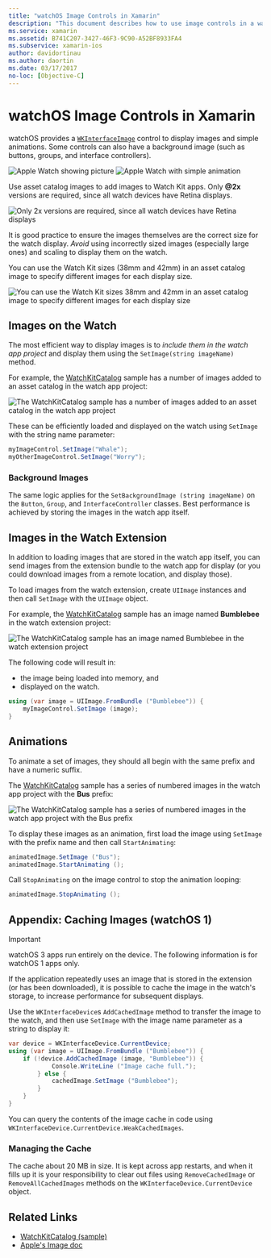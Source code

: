 ```yaml
---
title: "watchOS Image Controls in Xamarin"
description: "This document describes how to use image controls in a watchOS application built with Xamarin. It discusses the WKInterfaceImage control, the SetImage method, adding images to a watch extension, animations, and more."
ms.service: xamarin
ms.assetid: B741C207-3427-46F3-9C90-A52BF8933FA4
ms.subservice: xamarin-ios
author: davidortinau
ms.author: daortin
ms.date: 03/17/2017
no-loc: [Objective-C]
---
```


# watchOS Image Controls in Xamarin

watchOS provides a [`WKInterfaceImage`](xref:WatchKit.WKInterfaceImage) control to display
  images and simple animations. Some controls
  can also have a background image (such as
  buttons, groups, and interface controllers).

![Apple Watch showing picture](image-images/image-walkway.png) ![Apple Watch with simple animation](image-images/image-animation.png)
<!-- watch image courtesy of http://infinitapps.com/bezel/ -->

Use asset catalog images to add images to Watch Kit apps.
  Only **@2x** versions are required, since all watch devices
  have Retina displays.

![Only 2x versions are required, since all watch devices have Retina displays](image-images/asset-universal-sml.png)

It is good practice to ensure the images themselves
  are the correct size for the watch display. *Avoid*
  using incorrectly sized images (especially large ones)
  and scaling to display them on the watch.

You can use the Watch Kit sizes (38mm and 42mm) in an asset
  catalog image to specify different images for each display
  size.

![You can use the Watch Kit sizes 38mm and 42mm in an asset catalog image to specify different images for each display size](image-images/asset-watch-sml.png)

## Images on the Watch

The most efficient way to display images is to
  *include them in the watch app project* and
  display them using the `SetImage(string imageName)`
  method.

For example, the [WatchKitCatalog](/samples/xamarin/ios-samples/watchos-watchkitcatalog/) sample
  has a number of images added to an asset catalog in the watch app project:

![The WatchKitCatalog sample has a number of images added to an asset catalog in the watch app project](image-images/asset-whale-sml.png)

These can be efficiently loaded and displayed
  on the watch using `SetImage` with the string
  name parameter:

```csharp
myImageControl.SetImage("Whale");
myOtherImageControl.SetImage("Worry");
```

### Background Images

The same logic applies for the `SetBackgroundImage (string imageName)`
  on the `Button`, `Group`, and `InterfaceController` classes. Best
  performance is achieved by storing the images in the watch app itself.

## Images in the Watch Extension

In addition to loading images that are stored in the watch
  app itself, you can send images from the extension bundle
  to the watch app for display (or you could
  download images from a remote location, and display those).

To load images from the watch extension, create
  `UIImage` instances and then call `SetImage` with
  the `UIImage` object.

For example, the [WatchKitCatalog](/samples/xamarin/ios-samples/watchos-watchkitcatalog) sample
  has an image named **Bumblebee** in the watch extension project:

![The WatchKitCatalog sample has an image named Bumblebee in the watch extension project](image-images/asset-bumblebee-sml.png)

The following code will result in:

- the image being loaded into memory, and
- displayed on the watch.

```csharp
using (var image = UIImage.FromBundle ("Bumblebee")) {
    myImageControl.SetImage (image);
}
```

## Animations

To animate a set of images, they should all begin
  with the same prefix and have a numeric suffix.

The [WatchKitCatalog](/samples/xamarin/ios-samples/watchos-watchkitcatalog) sample
  has a series of numbered images in the watch app project
  with the **Bus** prefix:

![The WatchKitCatalog sample has a series of numbered images in the watch app project with the Bus prefix](image-images/asset-bus-animation-sml.png)

To display these images as an animation, first load the
  image using `SetImage` with the prefix name and
  then call `StartAnimating`:

```csharp
animatedImage.SetImage ("Bus");
animatedImage.StartAnimating ();
```

Call `StopAnimating` on the image control to
  stop the animation looping:

```csharp
animatedImage.StopAnimating ();
```

<a name="cache"></a>

## Appendix: Caching Images (watchOS 1)

> [!IMPORTANT]
> watchOS 3 apps run entirely on the device. The following
> information is for watchOS 1 apps only.

If the application repeatedly uses an image that is
  stored in the extension (or has been downloaded),
  it is possible to cache the image in the watch's
  storage, to increase performance for subsequent
  displays.

Use the `WKInterfaceDevice`s `AddCachedImage` method
  to transfer the image to the watch, and then use
  `SetImage` with the image name parameter as a string
  to display it:

```csharp
var device = WKInterfaceDevice.CurrentDevice;
using (var image = UIImage.FromBundle ("Bumblebee")) {
    if (!device.AddCachedImage (image, "Bumblebee")) {
            Console.WriteLine ("Image cache full.");
        } else {
            cachedImage.SetImage ("Bumblebee");
        }
    }
}
```

You can query the contents of the image cache in
  code using `WKInterfaceDevice.CurrentDevice.WeakCachedImages`.

### Managing the Cache

The cache about 20 MB in size. It is kept across app restarts,
  and when it fills up it is your responsibility to clear out
  files using `RemoveCachedImage` or `RemoveAllCachedImages`
  methods on the `WKInterfaceDevice.CurrentDevice` object.

## Related Links

- [WatchKitCatalog (sample)](/samples/xamarin/ios-samples/watchos-watchkitcatalog)
- [Apple's Image doc](https://developer.apple.com/documentation/watchkit/wkinterfaceimage)